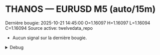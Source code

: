 # THANOS — EURUSD M5 (auto/15m)
Dernière bougie: 2025-10-21 14:45:00  O=1.16097  H=1.16097  L=1.16094  C=1.16094
Source active: twelvedata_repo

- Aucun signal sur la dernière bougie.

<details><summary>Debug</summary>

- TD_API_KEY manquant.

</details>